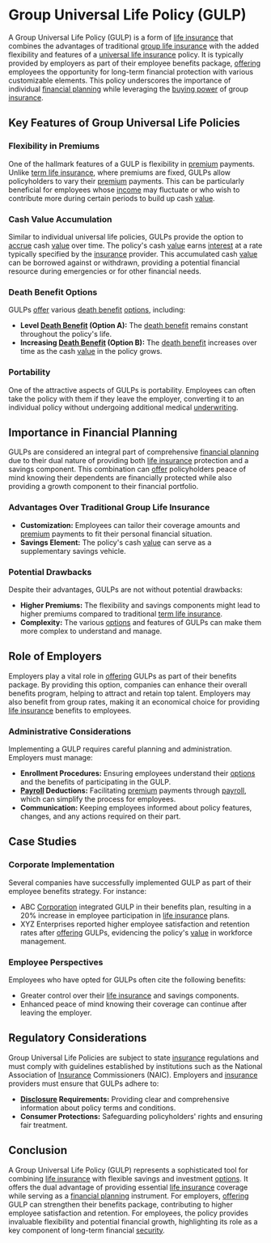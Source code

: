 # Group Universal Life Policy (GULP)

A Group Universal Life Policy (GULP) is a form of [life insurance](../l/life_insurance.md) that combines the advantages of traditional [group life insurance](../g/group_life_insurance.md) with the added flexibility and features of a [universal life insurance](../u/universal_life_insurance.md) policy. It is typically provided by employers as part of their employee benefits package, [offering](../o/offering.md) employees the opportunity for long-term financial protection with various customizable elements. This policy underscores the importance of individual [financial planning](../f/financial_planning.md) while leveraging the [buying power](../b/buying_power.md) of group [insurance](../i/insurance.md).

## Key Features of Group Universal Life Policies

### Flexibility in Premiums

One of the hallmark features of a GULP is flexibility in [premium](../p/premium.md) payments. Unlike [term life insurance](../t/term_life_insurance.md), where premiums are fixed, GULPs allow policyholders to vary their [premium](../p/premium.md) payments. This can be particularly beneficial for employees whose [income](../i/income.md) may fluctuate or who wish to contribute more during certain periods to build up cash [value](../v/value.md).

### Cash Value Accumulation

Similar to individual universal life policies, GULPs provide the option to [accrue](../a/accrue.md) cash [value](../v/value.md) over time. The policy's cash [value](../v/value.md) earns [interest](../i/interest.md) at a rate typically specified by the [insurance](../i/insurance.md) provider. This accumulated cash [value](../v/value.md) can be borrowed against or withdrawn, providing a potential financial resource during emergencies or for other financial needs.

### Death Benefit Options

GULPs [offer](../o/offer.md) various [death benefit](../d/death_benefit.md) [options](../o/options.md), including:

- **Level [Death Benefit](../d/death_benefit.md) (Option A):** The [death benefit](../d/death_benefit.md) remains constant throughout the policy's life.
- **Increasing [Death Benefit](../d/death_benefit.md) (Option B):** The [death benefit](../d/death_benefit.md) increases over time as the cash [value](../v/value.md) in the policy grows.

### Portability

One of the attractive aspects of GULPs is portability. Employees can often take the policy with them if they leave the employer, converting it to an individual policy without undergoing additional medical [underwriting](../u/underwriting.md).

## Importance in Financial Planning

GULPs are considered an integral part of comprehensive [financial planning](../f/financial_planning.md) due to their dual nature of providing both [life insurance](../l/life_insurance.md) protection and a savings component. This combination can [offer](../o/offer.md) policyholders peace of mind knowing their dependents are financially protected while also providing a growth component to their financial portfolio.

### Advantages Over Traditional Group Life Insurance

- **Customization:** Employees can tailor their coverage amounts and [premium](../p/premium.md) payments to fit their personal financial situation.
- **Savings Element:** The policy's cash [value](../v/value.md) can serve as a supplementary savings vehicle.

### Potential Drawbacks

Despite their advantages, GULPs are not without potential drawbacks:

- **Higher Premiums:** The flexibility and savings components might lead to higher premiums compared to traditional [term life insurance](../t/term_life_insurance.md).
- **Complexity:** The various [options](../o/options.md) and features of GULPs can make them more complex to understand and manage.

## Role of Employers

Employers play a vital role in [offering](../o/offering.md) GULPs as part of their benefits package. By providing this option, companies can enhance their overall benefits program, helping to attract and retain top talent. Employers may also benefit from group rates, making it an economical choice for providing [life insurance](../l/life_insurance.md) benefits to employees.

### Administrative Considerations

Implementing a GULP requires careful planning and administration. Employers must manage:

- **Enrollment Procedures:** Ensuring employees understand their [options](../o/options.md) and the benefits of participating in the GULP.
- **[Payroll](../p/payroll.md) Deductions:** Facilitating [premium](../p/premium.md) payments through [payroll](../p/payroll.md), which can simplify the process for employees.
- **Communication:** Keeping employees informed about policy features, changes, and any actions required on their part.

## Case Studies

### Corporate Implementation

Several companies have successfully implemented GULP as part of their employee benefits strategy. For instance:

- ABC [Corporation](../c/corporation.md) integrated GULP in their benefits plan, resulting in a 20% increase in employee participation in [life insurance](../l/life_insurance.md) plans.
- XYZ Enterprises reported higher employee satisfaction and retention rates after [offering](../o/offering.md) GULPs, evidencing the policy's [value](../v/value.md) in workforce management.

### Employee Perspectives

Employees who have opted for GULPs often cite the following benefits:

- Greater control over their [life insurance](../l/life_insurance.md) and savings components.
- Enhanced peace of mind knowing their coverage can continue after leaving the employer.

## Regulatory Considerations

Group Universal Life Policies are subject to state [insurance](../i/insurance.md) regulations and must comply with guidelines established by institutions such as the National Association of [Insurance](../i/insurance.md) Commissioners (NAIC). Employers and [insurance](../i/insurance.md) providers must ensure that GULPs adhere to:

- **[Disclosure](../d/disclosure.md) Requirements:** Providing clear and comprehensive information about policy terms and conditions.
- **Consumer Protections:** Safeguarding policyholders' rights and ensuring fair treatment.

## Conclusion

A Group Universal Life Policy (GULP) represents a sophisticated tool for combining [life insurance](../l/life_insurance.md) with flexible savings and investment [options](../o/options.md). It offers the dual advantage of providing essential [life insurance](../l/life_insurance.md) coverage while serving as a [financial planning](../f/financial_planning.md) instrument. For employers, [offering](../o/offering.md) GULP can strengthen their benefits package, contributing to higher employee satisfaction and retention. For employees, the policy provides invaluable flexibility and potential financial growth, highlighting its role as a key component of long-term financial [security](../s/security.md).